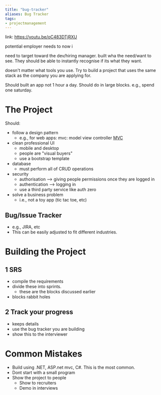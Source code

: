 ```yaml
---
title: "bug-tracker"
aliases: Bug Tracker
tags: 
- projectmanagement
---
```


link: https://youtu.be/oC483DTjRXU

potential employer needs to now i

need to target toward the dev/hiring manager. built wha the need/want to see. They should be able to instantly recognise if its what they want.

doesn't matter what tools you use. Try to build a project that uses the same stack as the company you are applying for.

Should built an app not 1 hour a day. Should do in large blocks. e.g., spend one saturday.

# The Project

Should:
- follow a design pattern
	- e.g., for web apps: mvc: model view controller [MVC](model-view-controller.md)
- clean professional UI
	- mobile and desktop
	- people are "visual buyers"
	- use a bootstrap template
- database
	- must perform all of CRUD operations
- security
	- authorisation --> giving people permissions once they are logged in
	- authentication --> logging in
	- use a third party service like auth zero
- solve a business problem
	- i.e., not a toy app (tic tac toe, etc)


## Bug/Issue Tracker
- e.g., JIRA, etc
- This can be easily adjusted to fit different industries.

# Building the Project

## 1 SRS
- compile the requirements
- divide these into sprints.
	- these are the blocks discussed earlier
- blocks rabbit holes

## 2 Track your progress
- keeps details
- use the bug tracker you are building
- show this to the interviewer

# Common Mistakes

- Build using .NET, ASP.net mvc, C#. This is the most common.
- Dont start with a small program
- Show the project to people
	- Show to recruiters
	- Demo in interviews
